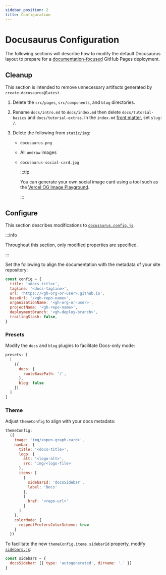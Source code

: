 ```yaml
---
sidebar_position: 2
title: Configuration
---
```


# Docusaurus Configuration

The following sections will describe how to modify the default Docusaurus layout to prepare for a [documentation-focused](https://docusaurus.io/docs/docs-introduction#docs-only-mode) GitHub Pages deployment.

## Cleanup

This section is intended to remove unnecessary artifacts generated by `create-docusaurus@latest`.

1. Delete  the `src/pages`, `src/components`, and `blog` directories.

2. Rename `docs/intro.md` to `docs/index.md` then delete `docs/tutorial-basics` and `docs/tutorial-extras`. In the `index.md` [front matter](https://docusaurus.io/docs/api/plugins/@docusaurus/plugin-content-docs#markdown-front-matter), set `slug: /`.

3. Delete the following from `static/img`:
    * `docusaurus.png`
    * All `undraw` images
    * `docusaurus-social-card.jpg`

      :::tip
      
      You can generate your own social image card using a tool such as the [Vercel OG Image Playground](https://og-playground.vercel.app/).

      :::

## Configure

This section describes modifications to [`docusaurus.config.js`](../docusaurus.config.js).

:::info

Throughout this section, only modified properties are specified.

:::

Set the following to align the documentation with the metadata of your site repository:

```js title="docusaurus.config.js"
const config = {
  title: '<docs-title>',
  tagline: '<docs-tagline>',
  url: 'https://<gh-org-or-user>.github.io',
  baseUrl: '/<gh-repo-name>',
  organizationName: '<gh-org-or-user>',
  projectName: '<gh-repo-name>',
  deploymentBranch: '<gh-deploy-branch>',
  trailingSlash: false,
}
```

### Presets

Modify the `docs` and `blog` plugins to facilitate Docs-only mode:

```js title="docusaurus.config.js"
presets: [
  [
    ({
      docs: {
        routeBasePath: '/',
      },
      blog: false
    })
  ]
]
```

### Theme

Adjust `themeConfig` to align with your docs metadata:

```js title="docusaurus.config.js"
themeConfig:
  ({
    image: 'img/<open-graph-card>',
    navbar: {
      title: '<docs-title>',
      logo: {
        alt: '<logo-alt>',
        src: 'img/<logo-file>'
      },
      items: [
        {
          sidebarId: 'docsSidebar',
          label: 'Docs'
        },
        {
          href: '<repo-url>'
        }
      ]
    },
    colorMode: {
      respectPrefersColorScheme: true
    }
  })
```

To facilitate the new `themeConfig.items.sidebarId` property, modify [`sidebars.js`](../sidebars.js):

```js title="sidebars.js"
const sidebars = {
  docsSidebar: [{ type: 'autogenerated', dirname: '.' }]
}
```